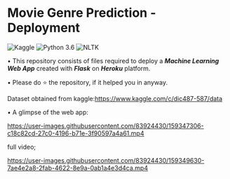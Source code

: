 # Movie Genre Prediction - Deployment
![Kaggle](https://img.shields.io/badge/Dataset-Kaggle-blue.svg) ![Python 3.6](https://img.shields.io/badge/Python-3.6-brightgreen.svg) ![NLTK](https://img.shields.io/badge/Library-NLTK-orange.svg)

• This repository consists of files required to deploy a ___Machine Learning Web App___ created with ___Flask___ on ___Heroku___ platform.

• Please do ⭐ the repository, if it helped you in anyway.

Dataset obtained from kaggle:https://www.kaggle.com/c/dic487-587/data

• A glimpse of the web app:







https://user-images.githubusercontent.com/83924430/159347306-c18c82cd-27c0-4196-b71e-3f90597a4a61.mp4


full video;



https://user-images.githubusercontent.com/83924430/159349630-7ae4e2a8-2fab-4622-8e9a-0ab1a4e3d4ca.mp4

